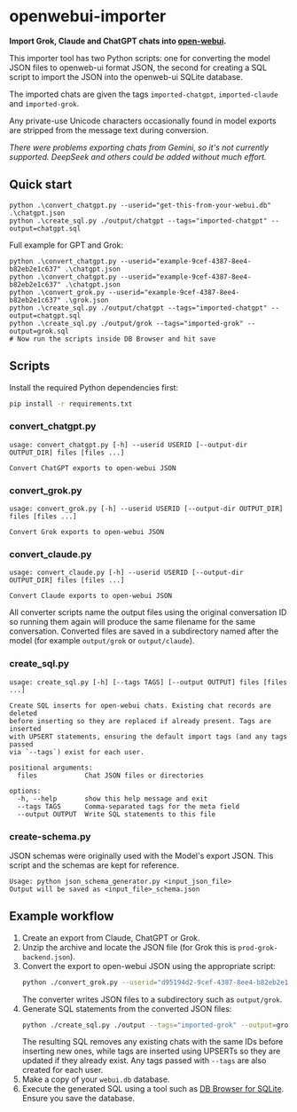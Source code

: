 # openwebui-importer

**Import Grok, Claude and ChatGPT chats into [open-webui](https://github.com/open-webui/open-webui).**

This importer tool has two Python scripts: one for converting the model JSON files to openweb-ui format JSON, the second for 
creating a SQL script to import the JSON into the openweb-ui SQLite database.  

The imported chats are given the tags `imported-chatgpt`, `imported-claude` and `imported-grok`.

Any private-use Unicode characters occasionally found in model exports are stripped from the message text during conversion.

*There were problems exporting chats from Gemini, so it's not currently supported. DeepSeek and others could be added without much effort.*

## Quick start

```
python .\convert_chatgpt.py --userid="get-this-from-your-webui.db" .\chatgpt.json   
python .\create_sql.py ./output/chatgpt --tags="imported-chatgpt" --output=chatgpt.sql
```

Full example for GPT and Grok:

```
python .\convert_chatgpt.py --userid="example-9cef-4387-8ee4-b82eb2e1c637" .\chatgpt.json
python .\convert_chatgpt.py --userid="example-9cef-4387-8ee4-b82eb2e1c637" .\chatgpt.json
python .\convert_grok.py --userid="example-9cef-4387-8ee4-b82eb2e1c637" .\grok.json      
python .\create_sql.py ./output/chatgpt --tags="imported-chatgpt" --output=chatgpt.sql
python .\create_sql.py ./output/grok --tags="imported-grok" --output=grok.sql
# Now run the scripts inside DB Browser and hit save
```

## Scripts

Install the required Python dependencies first:

```bash
pip install -r requirements.txt
```

### convert_chatgpt.py

```
usage: convert_chatgpt.py [-h] --userid USERID [--output-dir OUTPUT_DIR] files [files ...]

Convert ChatGPT exports to open-webui JSON
```

### convert_grok.py

```
usage: convert_grok.py [-h] --userid USERID [--output-dir OUTPUT_DIR] files [files ...]

Convert Grok exports to open-webui JSON
```

### convert_claude.py

```
usage: convert_claude.py [-h] --userid USERID [--output-dir OUTPUT_DIR] files [files ...]

Convert Claude exports to open-webui JSON
```

All converter scripts name the output files using the original conversation ID
so running them again will produce the same filename for the same conversation.
Converted files are saved in a subdirectory named after the model (for example
`output/grok` or `output/claude`).

### create_sql.py

```
usage: create_sql.py [-h] [--tags TAGS] [--output OUTPUT] files [files ...]

Create SQL inserts for open-webui chats. Existing chat records are deleted
before inserting so they are replaced if already present. Tags are inserted
with UPSERT statements, ensuring the default import tags (and any tags passed
via `--tags`) exist for each user.

positional arguments:
  files            Chat JSON files or directories

options:
  -h, --help       show this help message and exit
  --tags TAGS      Comma-separated tags for the meta field
  --output OUTPUT  Write SQL statements to this file
```

### create-schema.py
JSON schemas were originally used with the Model's export JSON. This script and the schemas are kept for reference.

```
Usage: python json_schema_generator.py <input_json_file>
Output will be saved as <input_file>_schema.json
```

## Example workflow

1. Create an export from Claude, ChatGPT or Grok.
2. Unzip the archive and locate the JSON file (for Grok this is `prod-grok-backend.json`).
3. Convert the export to open-webui JSON using the appropriate script:
   ```bash
   python ./convert_grok.py --userid="d95194d2-9cef-4387-8ee4-b82eb2e1c637" ./grok.json
   ```
   The converter writes JSON files to a subdirectory such as `output/grok`.
4. Generate SQL statements from the converted JSON files:
   ```bash
   python ./create_sql.py ./output --tags="imported-grok" --output=grok.sql
   ```
   The resulting SQL removes any existing chats with the same IDs before
   inserting new ones, while tags are inserted using UPSERTs so they are
   updated if they already exist. Any tags passed with `--tags` are also created
   for each user.
5. Make a copy of your `webui.db` database.
6. Execute the generated SQL using a tool such as [DB Browser for SQLite](https://sqlitebrowser.org/dl/). Ensure you save the database.
